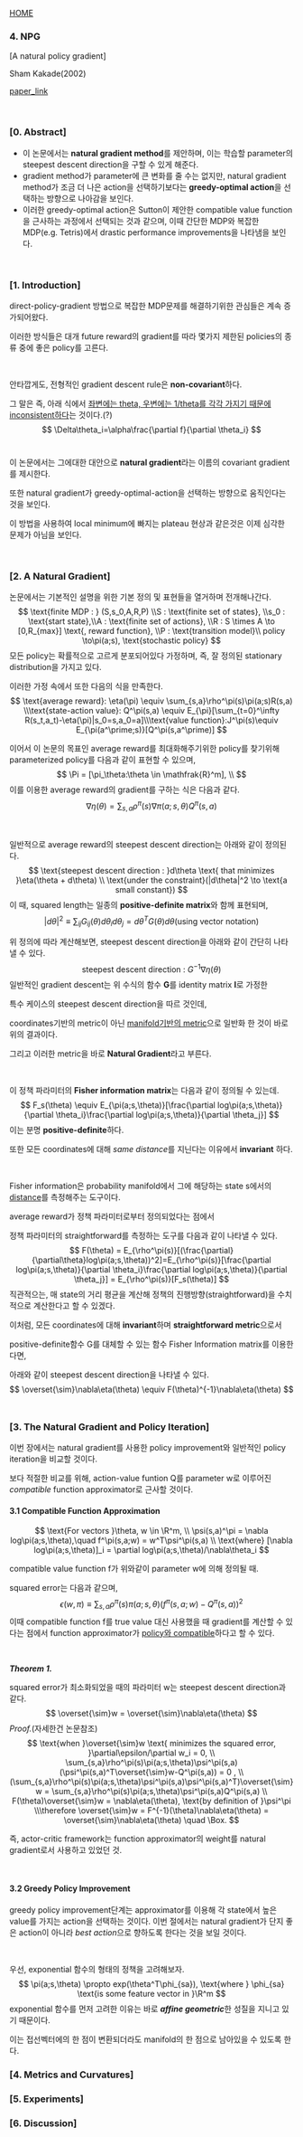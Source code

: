 [HOME](../README.md)

### 4. NPG

[A natural policy gradient]

Sham Kakade(2002)

[paper_link](https://papers.nips.cc/paper/2073-a-natural-policy-gradient.pdf)

</br>

### [0. Abstract]

- 이 논문에서는 **natural gradient method**를 제안하며, 이는 학습할 parameter의 steepest descent direction을 구할 수 있게 해준다.
- gradient method가 parameter에 큰 변화를 줄 수는 없지만, natural gradient method가 조금 더 나은 action을 선택하기보다는 **greedy-optimal action**을 선택하는 방향으로 나아감을 보인다.
- 이러한 greedy-optimal action은 Sutton이 제안한 compatible value function을 근사하는 과정에서 선택되는 것과 같으며, 이때 간단한 MDP와 복잡한 MDP(e.g. Tetris)에서 drastic performance improvements을 나타냄을 보인다.

</br>

### [1. Introduction]

direct-policy-gradient 방법으로 복잡한 MDP문제를 해결하기위한 관심들은 계속 증가되어왔다.

이러한 방식들은 대개 future reward의 gradient를 따라 몇가지 제한된 policies의 종류 중에 좋은 policy를 고른다.

</br>

안타깝게도, 전형적인 gradient descent rule은 **non-covariant**하다.

그 말은 즉, 아래 식에서 <u>좌변에는 theta, 우변에는 1/theta를 각각 가지기 때문에 inconsistent하다</u>는 것이다.(?)
$$
\Delta\theta_i=\alpha\frac{\partial f}{\partial \theta_i}
$$
</br>

이 논문에서는 그에대한 대안으로  **natural gradient**라는 이름의 covariant gradient를 제시한다.

또한 natural gradient가 greedy-optimal-action을 선택하는 방향으로 움직인다는 것을 보인다.

이 방법을 사용하여 local minimum에 빠지는 plateau 현상과 같은것은 이제 심각한 문제가 아님을 보인다.

</br>

### [2. A Natural Gradient]

논문에서는 기본적인 설명을 위한 기본 정의 및 표현들을 열거하며 전개해나간다.
$$
\text{finite MDP : } (S,s_0,A,R,P)
\\S : \text{finite set of states}, \\s_0 : \text{start state},\\A : \text{finite set of actions}, \\R : S \times A \to [0,R_{max}] \text{, reward function}, \\P : \text{transition model}\\ policy \to\pi(a;s), \text{stochastic policy}
$$
모든 policy는 확률적으로 고르게 분포되어있다 가정하며, 즉, 잘 정의된 stationary distribution을 가지고 있다.

이러한 가정 속에서 또한 다음의 식을 만족한다.
$$
\text{average reward}: \eta(\pi) \equiv \sum_{s,a}\rho^\pi(s)\pi(a;s)R(s,a)
\\\text{state-action value}: Q^\pi(s,a) \equiv E_{\pi}[\sum_{t=0}^\infty R(s_t,a_t)-\eta(\pi)|s_0=s,a_0=a]\\\text{value function}:J^\pi(s)\equiv E_{\pi(a^\prime;s)}[Q^\pi(s,a^\prime)]
$$

이어서 이 논문의 목표인 average reward를 최대화해주기위한 policy를 찾기위해  parameterized policy를 다음과 같이 표현할 수 있으며, 
$$
\Pi = [\pi_\theta:\theta \in \mathfrak{R}^m],
\\
$$
이를 이용한 average reward의 gradient를 구하는 식은 다음과 같다.
$$
\nabla\eta(\theta) = \sum_{s,a}\rho^\pi(s)\nabla\pi(a;s,\theta)Q^\pi(s,a)
$$

</br>

일반적으로 average reward의 steepest descent direction는 아래와 같이 정의된다.
$$
\text{steepest descent direction : }d\theta \text{ that minimizes }\eta(\theta + d\theta)
\\ \text{under the constraint}(|d\theta|^2 \to \text{a small constant})
$$
이 때, squared length는 일종의 **positive-definite matrix**와 함께 표현되며,
$$
|d\theta|^2 \equiv \sum_{ij}G_{ij}(\theta)d\theta_id\theta_j = d\theta^T G(\theta)d\theta\text{(using vector notation)}
$$

위 정의에 따라 계산해보면, steepest descent direction을 아래와 같이 간단히 나타낼 수 있다.
$$
\text{steepest descent direction : }G^{-1}\nabla\eta(\theta)
$$
일반적인 gradient descent는 위 수식의 함수 **G**를 identity matrix **I**로 가정한 

특수 케이스의 steepest descent direction을 따르 것인데,

coordinates기반의 metric이 아닌 <u>manifold기반의 metric</u>으로 일반화 한 것이 바로 위의 결과이다.

그리고 이러한 metric을 바로 **Natural Gradient**라고 부른다.

</br>

이 정책 파라미터의 **Fisher information matrix**는 다음과 같이 정의될 수 있는데.
$$
F_s(\theta) \equiv E_{\pi(a;s,\theta)}[\frac{\partial log\pi(a;s,\theta)}{\partial \theta_i}\frac{\partial log\pi(a;s,\theta)}{\partial \theta_j}]
$$
이는 분명 **positive-definite**하다.

 또한 모든 coordinates에 대해 *same distance*를 지닌다는 이유에서 **invariant** 하다.

</br>

Fisher information은 probability manifold에서 그에 해당하는 state s에서의 <u>distance</u>를 측정해주는 도구이다.

average reward가 정책 파라미터로부터 정의되었다는 점에서

정책 파라미터의 straightforward를 측정하는 도구를 다음과 같이 나타낼 수 있다. 
$$
F(\theta) = E_{\rho^\pi(s)}[(\frac{\partial}{\partial\theta}log\pi(a;s,\theta))^2]=E_{\rho^\pi(s)}[\frac{\partial log\pi(a;s,\theta)}{\partial \theta_i}\frac{\partial log\pi(a;s,\theta)}{\partial \theta_j}] = E_{\rho^\pi(s)}[F_s(\theta)]
$$
직관적으는, 매 state의 거리 평균을 계산해 정책의 진행방향(straightforward)을 수치적으로 계산한다고 할 수 있겠다.

이처럼, 모든 coordinates에 대해 **invariant**하며 **straightforward metric**으로서 

positive-definite함수 G를 대체할 수 있는 함수 Fisher Information matrix를 이용한다면,

아래와 같이 steepest descent direction을 나타낼 수 있다.
$$
\overset{\sim}\nabla\eta(\theta) \equiv F(\theta)^{-1}\nabla\eta(\theta)
$$
</br>


### [3. The Natural Gradient and Policy Iteration]

이번 장에서는 natural gradient를 사용한 policy improvement와 일반적인 policy iteration을 비교할 것이다.

보다 적절한 비교를 위해, action-value funtion Q를 parameter w로 이루어진 *compatible* function approximator로 근사할 것이다.

#### 3.1 Compatible Function Approximation

$$
\text{For vectors }\theta, w \in \R^m,
\\ \psi(s,a)^\pi = \nabla log\pi(a;s,\theta),\quad f^\pi(s,a;w) = w^T\psi^\pi(s,a)
\\ \text{where} [\nabla log\pi(a;s,\theta)]_i = \partial log\pi(a;s,\theta)/\nabla\theta_i
$$

compatible value function f가 위와같이 parameter w에 의해 정의될 때.

squared error는 다음과 같으며,
$$
\epsilon(w,\pi) \equiv \sum_{s,a}\rho^\pi(s)\pi(a;s,\theta)(f^\pi(s,a;w)-Q^\pi(s,a))^2
$$
이때 compatible function f를 true value 대신 사용했을 때 gradient를 계산할 수 있다는 점에서 function approximator가 <u>policy와 compatible</u>하다고 할 수 있다.

</br>

***Theorem 1.***

squared error가 최소화되었을 때의 파라미터 w는  steepest descent direction과 같다.
$$
\overset{\sim}w = \overset{\sim}\nabla\eta(\theta)
$$
*Proof.*(자세한건 논문참조)
$$
\text{when }\overset{\sim}w \text{ minimizes the squared error, }\partial\epsilon/\partial w_i = 0,
\\ \sum_{s,a}\rho^\pi(s)\pi(a;s,\theta)\psi^\pi(s,a)(\psi^\pi(s,a)^T\overset{\sim}w-Q^\pi(s,a)) = 0 ,
\\ (\sum_{s,a}\rho^\pi(s)\pi(a;s,\theta)\psi^\pi(s,a)\psi^\pi(s,a)^T)\overset{\sim}w = \sum_{s,a}\rho^\pi(s)\pi(a;s,\theta)\psi^\pi(s,a)Q^\pi(s,a)
\\ F(\theta)\overset{\sim}w = \nabla\eta(\theta), \text{by definition of }\psi^\pi
\\\therefore \overset{\sim}w = F^{-1}(\theta)\nabla\eta(\theta) = \overset{\sim}\nabla\eta(\theta) \quad \Box.
$$

즉, actor-critic framework는 function approximator의 weight를 natural gradient로서 사용하고 있었던 것.

</br>


#### 3.2 Greedy Policy Improvement

greedy policy improvement단계는 approximator를 이용해 각 state에서 높은 value를 가지는 action을 선택하는 것이다. 이번 절에서는 natural gradient가 단지 좋은 action이 아니라 *best action*으로 향하도록 한다는 것을 보일 것이다.

</br>

우선, exponential 함수의 형태의 정책을 고려해보자.
$$
\pi(a;s,\theta) \propto exp(\theta^T\phi_{sa}), \text{where } \phi_{sa} \text{is some feature vector in }\R^m
$$
exponential 함수를 먼저 고려한 이유는 바로 ***affine geometric***한 성질을 지니고 있기 때문이다.

이는 접선벡터에의 한 점이 변환되더라도 manifold의 한 점으로 남아있을 수 있도록 한다.



### [4. Metrics and Curvatures]



### [5. Experiments]



### [6. Discussion]